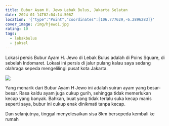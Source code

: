 ```yaml
---
title: Bubur Ayam H. Jewo Lebak Bulus, Jakarta Selatan
date: 2024-01-14T02:04:14.506Z
location: '{"type":"Point","coordinates":[106.777629,-6.2896283]}'
cover_image: /img/hjewo1.jpg
rating: 10
tags:
  - lebakbulus
  - jaksel
---
```

Lokasi persis Bubur Ayam H. Jewo di Lebak Bulus adalah di Poins Square, di sebelah Indomaret. Lokasi ini persis di jalur pulang kalau saya sedang olahraga sepeda mengelilingi pusat kota Jakarta.

![](/img/hjewo2.jpg)

Yang menarik dari Bubur Ayam H Jewo ini adalah suiran ayam yang besar-besar. Rasa kaldu ayam juga cukup gurih, sehingga tidak memerlukan kecap yang banyak. Bahkan, buat yang tidak terlalu suka kecap manis seperti saya, bubur ini cukup enak dinikmati tanpa kecap.

Dan selanjutnya, tinggal menyelesaikan sisa 8km bersepeda kembali ke rumah